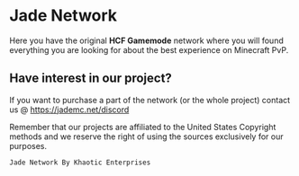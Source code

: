 # Jade Network

Here you have the original **HCF Gamemode** network
where you will found everything you are looking for
about the best experience on Minecraft PvP.

## **Have interest in our project?**  

If you want to purchase a part of the network (or the whole project) contact us @ https://jademc.net/discord


Remember that our projects are affiliated to the United States Copyright methods and we reserve the 
right of using the sources exclusively for our purposes.
  
`Jade Network By Khaotic Enterprises`  
